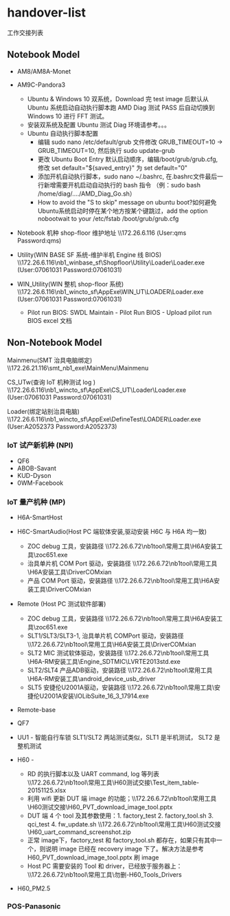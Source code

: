# handover-list
工作交接列表

## Notebook Model
* AM8/AM8A-Monet 
* AM9C-Pandora3
    * Ubuntu & Windows 10 双系统，Download 完 test image 后默认从 Ubuntu 系统启动自动执行脚本跑 AMD Diag 测试 PASS 后自动切换到 Windows 10 进行 FFT 测试。
    * 安装双系统及配置 Ubuntu 测试 Diag 环境请参考。。。
    * Ubuntu 自动执行脚本配置
        * 编辑 sudo nano /etc/default/grub 文件修改 GRUB_TIMEOUT=10 -> GRUB_TIMEOUT=10, 然后执行 sudo update-grub
        * 更改 Ubuntu Boot Entry 默认启动顺序，编辑/boot/grub/grub.cfg,修改 set default="${saved_entry}" 为 set default="0"
        * 添加开机自动执行脚本，sudo nano ~/.bashrc, 在.bashrc文件最后一行新增需要开机启动自动执行的 bash 指令 （例：sudo bash /home/diag/..../AMD_Diag_Go.sh）
        * How to avoid the "S to skip" message on ubuntu boot?如何避免Ubuntu系统启动时停在某个地方按某个键跳过，add the option nobootwait to your /etc/fstab  /boot/grub/grub.cfg

* Notebook 机种 shop-floor 维护地址 \\\172.26.6.116 (User:qms Password:qms)

* Utility(WIN BASE SF 系统-维护半机 Engine 线 BIOS)  \\\172.26.6.116\nb1_winbase_sf\Shopfloor\Utility\Loader\Loader.exe (User:07061031 Password:07061031)

* WIN_Utility(WIN 整机 shop-floor 系统)   \\\172.26.6.116\nb1_wincto_sf\AppExe\WIN_UT\LOADER\Loader.exe (User:07061031 Password:07061031)
    * Pilot run BIOS: SWDL Maintain - Pilot Run BIOS - Upload pilot run BIOS excel 文档

## Non-Notebook Model
Mainmenu(SMT 治具电脑绑定) \\\172.26.21.116\smt_nb1_exe\MainMenu\Mainmenu

CS_UTw(查询 IoT 机种测试 log )   \\\172.26.6.116\nb1_wincto_sf\AppExe\CS_UT\Loader\Loader.exe (User:07061031 Password:07061031)

Loader(绑定站别治具电脑)   \\\172.26.6.116\nb1_wincto_sf\AppExe\DefineTest\LOADER\Loader.exe (User:A2052373 Password:A2052373)

### IoT 试产新机种 (NPI)
* QF6
* ABOB-Savant
* KUD-Dyson
* 0WM-Facebook

### IoT 量产机种 (MP)
* H6A-SmartHost

* H6C-SmartAudio(Host PC 端软体安装,驱动安装 H6C 与 H6A 均一致)
    * ZOC debug 工具，安装路径 \\\172.26.6.72\nb1tool\常用工具\H6A安装工具\zoc651.exe
    * 治具单片机 COM Port 驱动，安装路径 \\\172.26.6.72\nb1tool\常用工具\H6A安装工具\DriverCOMxian
    * 产品 COM Port 驱动，安装路径 \\\172.26.6.72\nb1tool\常用工具\H6A安装工具\DriverCOMxian

* Remote (Host PC 测试软件部署)
    * ZOC debug 工具，安装路径 \\\172.26.6.72\nb1tool\常用工具\H6A安装工具\zoc651.exe
	* SLT1/SLT3/SLT3-1, 治具单片机 COMPort 驱动，安装路径 \\\172.26.6.72\nb1tool\常用工具\H6A安装工具\DriverCOMxian
    * SLT2 MIC 测试软体驱动，安装路径 \\\172.26.6.72\nb1tool\常用工具\H6A-RM安装工具\Engine_SDTMIC\LVRTE2013std.exe
    * SLT2/SLT4 产品ADB驱动，安装路径 \\\172.26.6.72\nb1tool\常用工具\H6A-RM安装工具\android_device_usb_driver
    * SLT5 安捷伦U2001A驱动，安装路径 \\\172.26.6.72\nb1tool\常用工具\安捷伦U2001A安装\IOLibSuite_16_3_17914.exe

* Remote-base

* QF7

* UU1 - 智能自行车锁
    SLT1/SLT2 两站测试类似，SLT1 是半机测试， SLT2 是整机测试

* H60 - 
    * RD 的执行脚本以及 UART command, log 等列表 \\\172.26.6.72\nb1tool\常用工具\H60测试交接\Test_item_table-20151125.xlsx
    * 利用 wifi 更新 DUT 端 image 的功能；\\\172.26.6.72\nb1tool\常用工具\H60测试交接\H60_PVT_download_image_tool.pptx
    * DUT 端 4 个 tool 及其参数使用：1. factory_test 2. factory_tool.sh 3. qci_test 4. fw_update.sh \\\172.26.6.72\nb1tool\常用工具\H60测试交接\H60_uart_command_screenshot.zip
    * 正常 image下，factory_test 和 factory_tool.sh 都存在，如果只有其中一个，则说明 image 已经在 recovery image 下了。解决方法是参考 H60_PVT_download_image_tool.pptx 刷 image
    * Host PC 需要安装的 Tool 和 driver，已经放于服务器上： \\\172.26.6.72\nb1tool\常用工具\勿删-H60_Tools_Drivers

* H60_PM2.5

### POS-Panasonic


